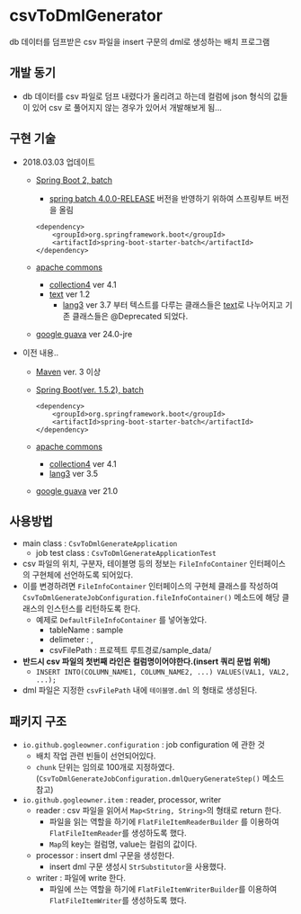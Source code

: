 # csvToDmlGenerator

db 데이터를 덤프받은 csv 파일을 insert 구문의 dml로 생성하는 배치 프로그램

## 개발 동기
- db 데이터를 csv 파일로 덤프 내렸다가 올리려고 하는데 컬럼에 json 형식의 값들이 있어 csv 로 풀어지지 않는 경우가 있어서 개발해보게 됨...

## 구현 기술
- 2018.03.03 업데이트
	- [Spring Boot 2, batch](https://spring.io/guides/gs/batch-processing/)
		- [spring batch 4.0.0-RELEASE](https://spring.io/blog/2017/12/04/spring-batch-4-0-0-release-is-now-available) 버전을 반영하기 위하여 스프링부트 버전을 올림
	
		```
		<dependency>
	        <groupId>org.springframework.boot</groupId>
	        <artifactId>spring-boot-starter-batch</artifactId>
	    </dependency>
		```
			
	- [apache commons](https://commons.apache.org)
		- [collection4](https://commons.apache.org/proper/commons-collections/) ver 4.1
		- [text](https://commons.apache.org/text/) ver 1.2
			- [lang3](https://commons.apache.org/lang/) ver 3.7 부터 텍스트를 다루는 클래스들은 [text](https://commons.apache.org/text/)로 나누어지고 기존 클래스들은 @Deprecated 되었다.
	- [google guava](https://github.com/google/guava) ver 24.0-jre

- 이전 내용..
	- [Maven](https://maven.apache.org) ver. 3 이상
	- [Spring Boot(ver. 1.5.2), batch](https://spring.io/guides/gs/batch-processing/)
		
		```
		<dependency>
	        <groupId>org.springframework.boot</groupId>
	        <artifactId>spring-boot-starter-batch</artifactId>
	    </dependency>
		```
		
	- [apache commons](https://commons.apache.org)
		- [collection4](https://commons.apache.org/proper/commons-collections/) ver 4.1
		- [lang3](https://commons.apache.org/lang/) ver 3.5
	- [google guava](https://github.com/google/guava) ver 21.0

## 사용방법
- main class : `CsvToDmlGenerateApplication`
	- job test class : `CsvToDmlGenerateApplicationTest`
- csv 파일의 위치, 구분자, 테이블명 등의 정보는 `FileInfoContainer` 인터페이스의 구현체에 선언하도록 되어있다.
- 이를 변경하려면 `FileInfoContainer` 인터페이스의 구현체 클래스를 작성하여`CsvToDmlGenerateJobConfiguration.fileInfoContainer()` 메소드에 해당 클래스의 인스턴스를 리턴하도록 한다.
	- 예제로 `DefaultFileInfoContainer` 를 넣어놓았다.
		- tableName : sample
		- delimeter : ,
		- csvFilePath : 프로젝트 루트경로/sample_data/
- **반드시 csv 파일의 첫번째 라인은 컬럼명이어야한다.(insert 쿼리 문법 위해)**
	- `INSERT INTO(COLUMN_NAME1, COLUMN_NAME2, ...) VALUES(VAL1, VAL2, ...);`
- dml 파일은 지정한 `csvFilePath` 내에 `테이블명.dml` 의 형태로 생성된다.

## 패키지 구조
- `io.github.gogleowner.configuration` : job configuration 에 관한 것
	- 배치 작업 관련 빈들이 선언되어있다.
	- `chunk` 단위는 임의로 100개로 지정하였다. (`CsvToDmlGenerateJobConfiguration.dmlQueryGenerateStep()` 메소드 참고)
- `io.github.gogleowner.item` : reader, processor, writer
	- reader : csv 파일을 읽어서 `Map<String, String>`의 형태로 return 한다.
		- 파일을 읽는 역할을 하기에 `FlatFileItemReaderBuilder` 를 이용하여 `FlatFileItemReader`를 생성하도록 했다.
		- `Map`의 key는 컬럼명, value는 컬럼의 값이다.
	- processor : insert dml 구문을 생성한다.
		- insert dml 구문 생성시 `StrSubstitutor`을 사용했다.
	- writer : 파일에 write 한다.
		- 파일에 쓰는 역할을 하기에 `FlatFileItemWriterBuilder`를 이용하여 `FlatFileItemWriter`를 생성하도록 했다.